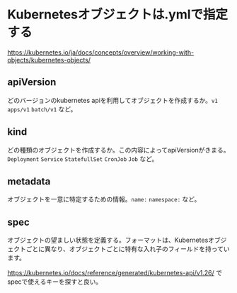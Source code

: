 # Kubernetesオブジェクトは.ymlで指定する
https://kubernetes.io/ja/docs/concepts/overview/working-with-objects/kubernetes-objects/

## apiVersion
  どのバージョンのkubernetes apiを利用してオブジェクトを作成するか。`v1` `apps/v1` `batch/v1` など。 

## kind
  どの種類のオブジェクトを作成するか。この内容によってapiVersionがきまる。`Deployment` `Service` `StatefullSet` `CronJob` `Job` など。

## metadata
  オブジェクトを一意に特定するための情報。`name:` `namespace:` など。

## spec
  オブジェクトの望ましい状態を定義する。フォーマットは、Kubernetesオブジェクトごとに異なり、オブジェクトごとに特有な入れ子のフィールドを持っています。

  https://kubernetes.io/docs/reference/generated/kubernetes-api/v1.26/ でspecで使えるキーを探すと良い。
